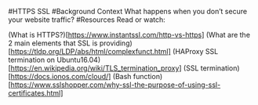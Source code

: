 #HTTPS SSL
#Background Context
What happens when you don’t secure your website traffic?
#Resources
Read or watch:

(What is HTTPS?)[https://www.instantssl.com/http-vs-https]
(What are the 2 main elements that SSL is providing)[https://tldp.org/LDP/abs/html/complexfunct.html]
(HAProxy SSL termination on Ubuntu16.04)[https://en.wikipedia.org/wiki/TLS_termination_proxy]
(SSL termination)[https://docs.ionos.com/cloud/]
(Bash function)[https://www.sslshopper.com/why-ssl-the-purpose-of-using-ssl-certificates.html]
